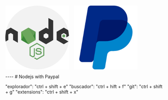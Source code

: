 <p style="display: flex; gap: 1rem;" align="center">
<img src="./docs/nodejs.png" width="200"/>
<img src="./docs/paypal.png" width="200"/>

</p>
----
# Nodejs with Paypal

"explorador": "ctrl + shift + e"
"buscador": "ctrl + hift + f"
"git": "ctrl + shift + g"
"extensions": "ctrl + shift + x"
